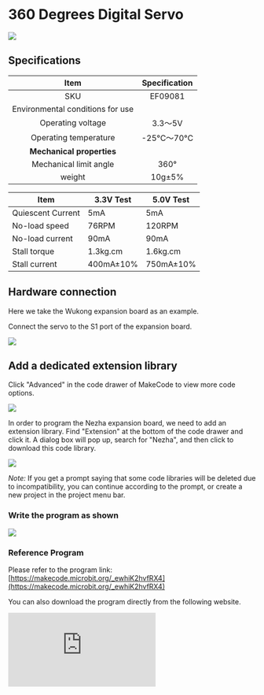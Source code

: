 # 360 Degrees Digital Servo

![](https://wiki-media-ef.oss-cn-hongkong.aliyuncs.com/docs/microbit/sensor/octopus-sensors/sensor/images/ef09081-1.png)

## Specifications

| Item | Specification |
| :-: | :-: |
| SKU | EF09081 |
| Environmental conditions for use |  |
| Operating voltage | 3.3～5V |
| Operating temperature | -25°C～70°C |
| **Mechanical properties** |  |
| Mechanical limit angle | 360° |
| weight | 10g±5% |


| Item        | 3.3V Test       | 5.0V Test       |
|-------------------|--------------------|--------------------|
| Quiescent Current | 5mA  | 5mA    |
| No-load speed | 76RPM          | 120RPM           |
| No-load current | 90mA      | 90mA      |
| Stall torque | 1.3kg.cm         | 1.6kg.cm         |
| Stall current | 400mA±10%              | 750mA±10%          |

## Hardware connection

Here we take the Wukong expansion board as an example.

Connect the servo to the S1 port of the expansion board.

![](https://wiki-media-ef.oss-cn-hongkong.aliyuncs.com/docs/microbit/sensor/octopus-sensors/sensor/images/ef09081-2.png)

## Add a dedicated extension library

Click "Advanced" in the code drawer of MakeCode to view more code options.

![](https://wiki-media-ef.oss-cn-hongkong.aliyuncs.com/docs/microbit/sensor/octopus-sensors/sensor/images/ef09081-3.png)

In order to program the Nezha expansion board, we need to add an extension library. Find "Extension" at the bottom of the code drawer and click it. A dialog box will pop up, search for "Nezha", and then click to download this code library.

![](https://wiki-media-ef.oss-cn-hongkong.aliyuncs.com/docs/microbit/sensor/octopus-sensors/sensor/images/ef09081-4.png)

*Note:* If you get a prompt saying that some code libraries will be deleted due to incompatibility, you can continue according to the prompt, or create a new project in the project menu bar.

### Write the program as shown

![](https://wiki-media-ef.oss-cn-hongkong.aliyuncs.com/docs/microbit/sensor/octopus-sensors/sensor/images/ef09081-5.png)

### Reference Program

Please refer to the program link: [https://makecode.microbit.org/_ewhiK2hvfRX4](https://makecode.microbit.org/_ewhiK2hvfRX4)

You can also download the program directly from the following website.

<div
    style={{
        position: 'relative',
        paddingBottom: '60%',
        overflow: 'hidden',
    }}
>
    <iframe
        src="https://makecode.microbit.org/_ewhiK2hvfRX4"
        frameborder="0"
        sandbox="allow-popups allow-forms allow-scripts allow-same-origin"
        style={{
            position: 'absolute',
            width: '100%',
            height: '100%',
        }}
    />
</div>
### Result

When button A is pressed, the servo rotates at full speed, and when button B is pressed, the servo stops rotating.

### Notes on servo

<b>When using a servo, the servo angle should be adjusted first, and the servo angle should be adjusted according to the case requirements for verification. After the verification is completed, the corresponding structural parts should be installed to prevent the servo from being blocked and burning. </b>
<br />
<b>Note: When using a servo, you should pay attention to whether the servo is blocked. If the servo is blocked, there may be a risk of burning. </b>
<br />
<b>Note: When using a servo, you should pay attention to whether the servo rotation action needs to be delayed. The servo rotation takes time to execute. If a new servo command appears during the servo execution command, it will overwrite the previous servo rotation command, resulting in the servo not rotating in place.</b>
